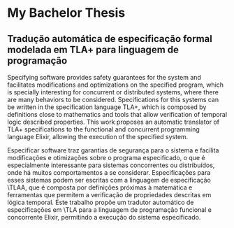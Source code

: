 # My Bachelor Thesis

## Tradução automática de especificação formal modelada em TLA+ para linguagem de programação

Specifying software provides safety guarantees for the system and
facilitates modifications and optimizations on the specified program, which is specially interesting for concurrent or distributed systems, where there are many behaviors to be considered. Specifications for this systems can be written in the specification language TLA+, which is composed by definitions close to mathematics and tools that allow verification of temporal logic described properties. This work proposes an automatic translator of TLA+ specifications to the functional and concurrent programming language Elixir, allowing the execution of the specified system.

Especificar software traz garantias de segurança para o sistema e facilita modificações e otimizações sobre o programa especificado, o que é especialmente interessante para sistemas concorrentes ou distribuídos, onde há muitos comportamentos a se considerar. Especificações para esses sistemas podem ser escritas com a linguagem de especificação \TLAA, que é composta por definições próximas à matemática e ferramentas que permitem a verificação de propriedades descritas em lógica temporal. Este trabalho propõe um tradutor automático de especificações em \TLA para a linguagem de programação funcional e concorrente Elixir, permitindo a execução do sistema especificado.
